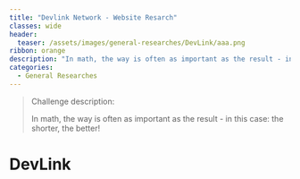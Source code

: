 ```yaml
---
title: "Devlink Network - Website Resarch"
classes: wide
header:
  teaser: /assets/images/general-researches/DevLink/aaa.png
ribbon: orange
description: "In math, the way is often as important as the result - in this case: the shorter, the better!"
categories:
  - General Researches
---
```


> Challenge description:
>
> In math, the way is often as important as the result - in this case: the shorter, the better!




# DevLink
